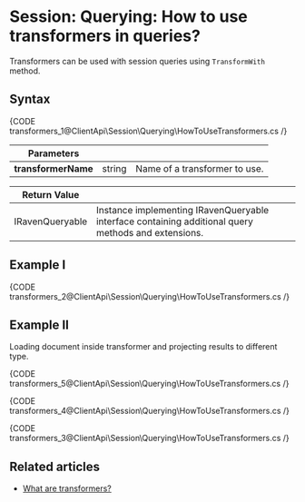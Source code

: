 # Session: Querying: How to use transformers in queries?

Transformers can be used with session queries using `TransformWith` method.

## Syntax

{CODE transformers_1@ClientApi\Session\Querying\HowToUseTransformers.cs /}

| Parameters | | |
| ------------- | ------------- | ----- |
| **transformerName** | string | Name of a transformer to use. |

| Return Value | |
| ------------- | ----- |
| IRavenQueryable | Instance implementing IRavenQueryable interface containing additional query methods and extensions. |

## Example I

{CODE transformers_2@ClientApi\Session\Querying\HowToUseTransformers.cs /}

## Example II

Loading document inside transformer and projecting results to different type.

{CODE transformers_5@ClientApi\Session\Querying\HowToUseTransformers.cs /}

{CODE transformers_4@ClientApi\Session\Querying\HowToUseTransformers.cs /}

{CODE transformers_3@ClientApi\Session\Querying\HowToUseTransformers.cs /}

## Related articles

- [What are transformers?](../../../transformers/what-are-transformers)   
